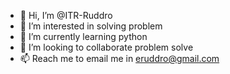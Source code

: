 - 👋 Hi, I’m @ITR-Ruddro
- 👀 I’m interested in solving problem
- 🌱 I’m currently learning python
- 💞️ I’m looking to collaborate problem solve
- 📫 Reach me to email me in eruddro@gmail.com

<!---
ITR-Ruddro/ITR-Ruddro is a ✨ special ✨ repository because its `README.md` (this file) appears on your GitHub profile.
You can click the Preview link to take a look at your changes.
--->
